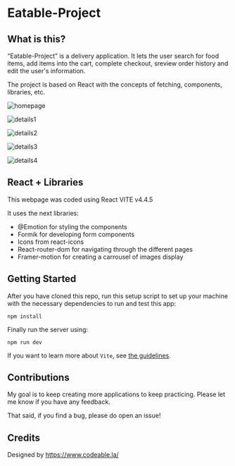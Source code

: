 # Eatable-Project

## What is this?

“Eatable-Project” is a delivery application. It lets the user search for food items, add items into the cart, complete checkout, sreview order history and edit the user's information.

The project is based on React with the concepts of fetching, components, libraries, etc.

![homepage](https://raw.githubusercontent.com/Angelinis/eatable-project/main/public/Captura2.JPG)

![details1](https://raw.githubusercontent.com/Angelinis/eatable-project/main/public/Captura1.JPG)

![details2](https://raw.githubusercontent.com/Angelinis/eatable-project/main/public/Captura3.JPG)

![details3](https://raw.githubusercontent.com/Angelinis/eatable-project/main/public/Captura4.JPG)

![details4](https://raw.githubusercontent.com/Angelinis/eatable-project/main/public/Captura5.JPG)

## React + Libraries

This webpage was coded using React VITE v4.4.5

It uses the next libraries:

- @Emotion for styling the components
- Formik for developing form components
- Icons from react-icons
- React-router-dom for navigating through the different pages
- Framer-motion for creating a carrousel of images display

## Getting Started

After you have cloned this repo, run this setup script to set up your machine
with the necessary dependencies to run and test this app:

    npm install

Finally run the server using:

    npm run dev

If you want to learn more about `Vite`, see [the guidelines][vite].

[vite]: (https://vitejs.dev/guide/)

## Contributions

My goal is to keep creating more applications to keep practicing. Please let
me know if you have any feedback.

That said, if you find a bug, please do open an issue!

## Credits

Designed by https://www.codeable.la/
